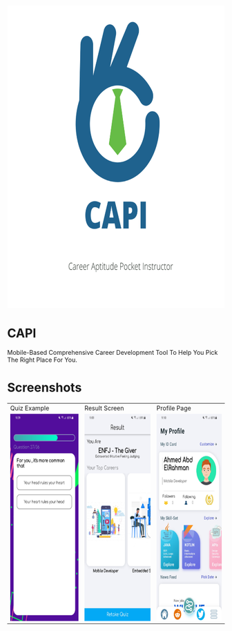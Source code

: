 <div align="center">
<img src="assets/images/launch_image.png" width="700px" height="700px" />
</div>

# CAPI

Mobile-Based Comprehensive Career
Development Tool To Help You Pick
The Right Place For You.

# Screenshots



<table>
  <tr>
    <td>Quiz Example</td>
     <td>Result Screen</td>
     <td>Profile Page</td>
  </tr>
  <tr>
    <td><img src="Screenshots/1.jpg" width=270 height=480></td>
    <td><img src="Screenshots/2.jpg" width=270 height=480></td>
    <td><img src="Screenshots/3.jpg" width=270 height=480></td>
  </tr>
 </table>



[comment]: <> (Quiz Example               |  Result Screen)

[comment]: <> (:-------------------------:|:-------------------------:)

[comment]: <> (![]&#40;Screenshots/1.jpg&#41;     |  ![]&#40;Screenshots/2.jpg&#41;)


[comment]: <> (Track Info                 |  Profile Page)

[comment]: <> (:-------------------------:|:-------------------------:)

[comment]: <> (![]&#40;Screenshots/6.jpg&#41;     |  ![]&#40;Screenshots/3.jpg&#41;)


[comment]: <> (Roadmap                    |  Drawer)

[comment]: <> (:-------------------------:|:-------------------------:)

[comment]: <> (![]&#40;Screenshots/4.jpg&#41;     |  ![]&#40;Screenshots/5.jpg&#41;)


